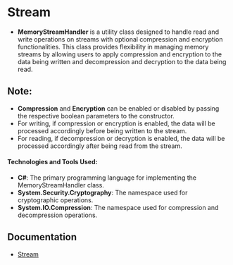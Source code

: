 # Stream

  - **MemoryStreamHandler** is a utility class designed to handle read and write operations on streams with optional compression and encryption functionalities. This class provides flexibility in managing memory streams by allowing users to apply compression and encryption to the data being written and decompression and decryption to the data being read.

## Note:

  - **Compression** and **Encryption** can be enabled or disabled by passing the respective boolean parameters to the constructor.
  - For writing, if compression or encryption is enabled, the data will be processed accordingly before being written to the stream.
  - For reading, if decompression or decryption is enabled, the data will be processed accordingly after being read from the stream.

#### Technologies and Tools Used:

  - **C#**: The primary programming language for implementing the MemoryStreamHandler class.
  - **System.Security.Cryptography**: The namespace used for cryptographic operations.
  - **System.IO.Compression**: The namespace used for compression and decompression operations.

## Documentation

- [Stream](https://learn.microsoft.com/en-us/dotnet/api/system.io.stream?view=net-8.0)
